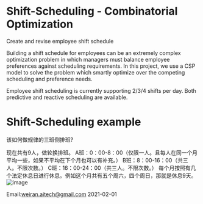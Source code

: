 
# Shift-Scheduling - Combinatorial Optimization
Create and revise employee shift schedule

Building a shift schedule for employees can be an extremely complex optimization problem in which managers must balance employee preferences against scheduling requirements. In this project, we use a CSP model to solve the problem which smartly optimize over the competing scheduling and preference needs.

Employee shift scheduling is currently supporting 2/3/4 shifts per day. Both predictive and reactive scheduling are available.



# Shift-Scheduling example

该如何做规律的三班倒排班?

现在共有9人，做轮换排班。
A班：0：00-8：00（仅限一人。且每人在同一个月平均一些，如果不平均在下个月也可以有补充。）
B班：8：00-16：00（共三人。不限次数。）
C班：16：00-24：00（共三人。不限次数。）
每个月按照有几个法定休息日进行休息。例如这个月共有五个周六，四个周日，那就是休息9天。
![image](https://user-images.githubusercontent.com/84350533/119012794-a5a1a800-b996-11eb-8254-cbe54cebc874.png)


Email:weiran.aitech@gmail.com 2021-02-01
